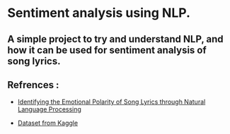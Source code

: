 # Sentiment analysis using NLP.

## A simple project to try and understand NLP, and how it can be used for sentiment analysis of song lyrics.

## Refrences :

- [Identifying the Emotional Polarity of Song Lyrics through Natural Language Processing](https://pdfs.semanticscholar.org/22c6/b9e01e33a779c922aea3af32f6807127522f.pdf)

* [Dataset from Kaggle](https://www.kaggle.com/mousehead/songlyrics)
